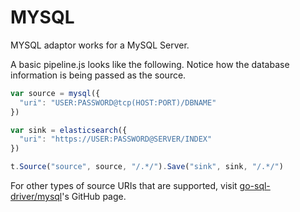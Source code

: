 # MYSQL

MYSQL adaptor works for a MySQL Server.

A basic pipeline.js looks like the following.
Notice how the database information is being passed as the source.

```js
var source = mysql({
  "uri": "USER:PASSWORD@tcp(HOST:PORT)/DBNAME"
})

var sink = elasticsearch({
  "uri": "https://USER:PASSWORD@SERVER/INDEX"
})

t.Source("source", source, "/.*/").Save("sink", sink, "/.*/")
```

For other types of source URIs that are supported, visit [go-sql-driver/mysql](https://github.com/go-sql-driver/mysql#examples)'s GitHub page. 
